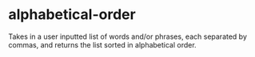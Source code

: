 # alphabetical-order
Takes in a user inputted list of words and/or phrases, each separated by commas, and returns the list sorted in alphabetical order.
